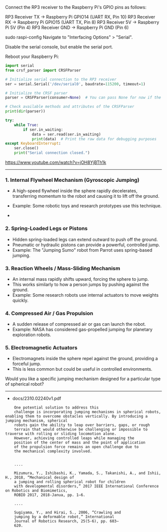 Connect the RP3 receiver to the Raspberry Pi's GPIO pins as follows:​

RP3 Receiver TX → Raspberry Pi GPIO14 (UART RX, Pin 10)
RP3 Receiver RX → Raspberry Pi GPIO15 (UART TX, Pin 8)
RP3 Receiver 5V → Raspberry Pi 5V (Pin 4)
RP3 Receiver GND → Raspberry Pi GND (Pin 6)

sudo raspi-config
Navigate to "Interfacing Options" > "Serial".

Disable the serial console, but enable the serial port.

Reboot your Raspberry Pi:

```python
import serial
from crsf_parser import CRSFParser

# Initialize serial connection to the RP3 receiver
ser = serial.Serial('/dev/serial0', baudrate=115200, timeout=1)

# Initialize the CRSF parser
parser = CRSFParser(consumer=None)  # You can pass None for now if the consumer is not necessary

# Check available methods and attributes of the CRSFParser
print(dir(parser))

try:
    while True:
        if ser.in_waiting:
            data = ser.read(ser.in_waiting)
            print(data)  # Print the raw data for debugging purposes
except KeyboardInterrupt:
    ser.close()
    print("Serial connection closed.")


```



https://www.youtube.com/watch?v=jOH8YjBTh1k

-----

### **1. Internal Flywheel Mechanism (Gyroscopic Jumping)**
- A high-speed flywheel inside the sphere rapidly decelerates, transferring momentum to the robot and causing it to lift off the ground.
- Example: Some robotic toys and research prototypes use this technique.

- 


### **2. Spring-Loaded Legs or Pistons**
- Hidden spring-loaded legs can extend outward to push off the ground.
- Pneumatic or hydraulic pistons can provide a powerful, controlled jump.
- Example: The "Jumping Sumo" robot from Parrot uses spring-based jumping.

### **3. Reaction Wheels / Mass-Sliding Mechanism**
- An internal mass rapidly shifts upward, forcing the sphere to jump.
- This works similarly to how a person jumps by pushing against the ground.
- Example: Some research robots use internal actuators to move weights quickly.

### **4. Compressed Air / Gas Propulsion**
- A sudden release of compressed air or gas can launch the robot.
- Example: NASA has considered gas-propelled jumping for planetary exploration robots.

### **5. Electromagnetic Actuators**
- Electromagnets inside the sphere repel against the ground, providing a forceful jump.
- This is less common but could be useful in controlled environments.

Would you like a specific jumping mechanism designed for a particular type of spherical robot?


----
- docs/2310.02240v1.pdf
```
    One potential solution to address this
    challenge is incorporating jumping mechanisms in spherical robots, enabling them to overcome obstacles vertically. By introducing a jumping mechanism, spherical
    robots gain the ability to leap over barriers, gaps, or rough
    terrain that would otherwise be challenging or impossible to traverse with rolling or sliding locomotion alone.
    However, achieving controlled leaps while managing the
    position of the center of mass and the point of application
    of the propulsion force remains an open challenge due to
    the mechanical complexity involved.


    ....

    Mizumura, Y., Ishibashi, K., Yamada, S., Takanishi, A., and Ishii, H., 2018, “Mechanical design of
    a jumping and rolling spherical robot for children
    with developmental disorders,” 2017 IEEE International Conference on Robotics and Biomimetics,
    ROBIO 2017, 2018-Janua, pp. 1–6.

    ....

    Sugiyama, Y., and Hirai, S., 2006, “Crawling and
    jumping by a deformable robot,” International
    Journal of Robotics Research, 25(5-6), pp. 603–
    620.
```

```

```
